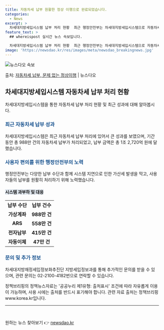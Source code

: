 ```yaml
---
title: 자동차세 납부 원활한 정상 이행으로 완료되었습니다.
categories:
  - News
excerpt: >
  차세대지방세입시스템 납부 처리 현황  최근 행정안전부는 차세대지방세입시스템으로 자동차세 정기분 납부를 성공적…
feature_text: >
  ## whereispost 실시간 뉴스 속보입니다.

  차세대지방세입시스템 납부 처리 현황  최근 행정안전부는 차세대지방세입시스템으로 자동차세 정기분 납부를 성공적…
image: 'https://newsdao.kr/res/images/meta/newsdao_breakingnews.jpg'
---
```


![뉴스다오 속보](https://newsdao.kr/res/images/meta/newsdao_breakingnews.jpg)

<p>출처: <a href="https://newsdao.kr/4584" rel="dofollow">자동차세 납부, 문제 없는 정상이행</a> | 뉴스다오</p>

<h2 data-ke-size="size26">차세대지방세입시스템 자동차세 납부 처리 현황</h2>
<p data-ke-size="size16">차세대지방세입시스템을 통한 자동차세 납부 처리 현황 및 최근 성과에 대해 알아봅시다.</p>

<h3><b><span style="color: #1a5490;">최근 자동차세 납부 성과</span></b></h3>
<p data-ke-size="size16">차세대지방세입시스템은 최근 자동차세 납부 처리에 있어서 큰 성과를 보였으며, 기간 동안 총 988만 건의 자동차세 납부가 처리되었고, 납부 금액은 총 1조 2,720억 원에 달했습니다.</p>

<h3><b><span style="color: #1a5490;">사용자 편의를 위한 행정안전부의 노력</span></b></h3>
<p data-ke-size="size16">행정안전부는 다양한 납부 수단과 함께 시스템 지연으로 인한 가산세 발생을 막고, 사용자들의 납부를 원활히 처리하기 위해 노력했습니다.</p>

<h4><b><span style="background-color: #21538527;">시스템 과부하 및 대응</span></b></h4>
<table>
	<tr>
		<td style="text-align: center; height: 17px;"><b>납부 수단</b></td>
		<td style="text-align: center; height: 17px;"><b>납부 건수</b></td>
	</tr>
	<tr>
		<td style="text-align: center; height: 17px;"><b>가상계좌</b></td>
		<td style="text-align: center; height: 17px;"><b>988만 건</b></td>
	</tr>
	<tr>
		<td style="text-align: center; height: 17px;"><b>ARS</b></td>
		<td style="text-align: center; height: 17px;"><b>558만 건</b></td>
	</tr>
	<tr>
		<td style="text-align: center; height: 17px;"><b>전자납부</b></td>
		<td style="text-align: center; height: 17px;"><b>415만 건</b></td>
	</tr>
	<tr>
		<td style="text-align: center; height: 17px;"><b>자동이체</b></td>
		<td style="text-align: center; height: 17px;"><b>47만 건</b></td>
	</tr>
</table>

<h3><b><span style="color: #1a5490;">문의 및 추가 정보</span></b></h3>
<p data-ke-size="size16">차세대지방재정세입정보화추진단 지방세입정보과를 통해 추가적인 문의를 받을 수 있으며, 관련 문의는 02-2100-4182번으로 연락할 수 있습니다.</p>
<p data-ke-size="size16">정책브리핑의 정책뉴스자료는 '공공누리 제1유형: 출처표시' 조건에 따라 자유롭게 이용이 가능하며, 사용 시에는 출처를 반드시 표기해야 합니다. 관련 자료 출처는 정책브리핑 www.korea.kr입니다.</p>

<hr>
<p data-ke-size="size16">&nbsp;</p> 

원하는 뉴스 찾아보기 👉 <a href="https://newsdao.kr" rel="dofollow">newsdao.kr</a>


